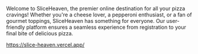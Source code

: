 Welcome to SliceHeaven, the premier online destination for all your pizza cravings! Whether you're a cheese lover, a pepperoni enthusiast, or a fan of gourmet toppings, SliceHeaven has something for everyone. Our user-friendly platform ensures a seamless experience from registration to your final bite of delicious pizza.


https://slice-heaven.vercel.app/
